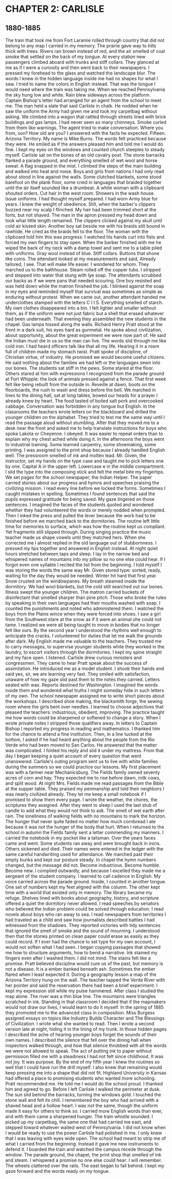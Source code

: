 # CHAPTER 2: CARLISLE

## 1880-1885

The train that took me from Fort Laramie rolled through country that did not belong to any map I carried in my memory. The prairie gave way to hills thick with trees. Rivers ran brown instead of red, and the air smelled of coal smoke that settled on the back of my tongue. At every station new passengers climbed aboard with trunks and stiff collars. They glanced at me as if I were a curiosity and then went back to their newspapers. I pressed my forehead to the glass and watched the landscape blur. The words I knew in the hidden language inside me had no shapes for what I saw. I tried to name the colors in English instead. That was the tongue I would need where the train was taking me.
When we reached Pennsylvania the sky hung low and white. Rain blew sideways across the platform. Captain Bishop's letter had arranged for an agent from the school to meet me. The man held a slate that said Carlisle in chalk. He nodded when he saw the uniform the Army had given me and took my carpetbag without asking. We climbed into a wagon that rattled through streets lined with brick buildings and gas lamps. I had never seen so many chimneys. Smoke curled from them like warnings. The agent tried to make conversation. Where you from, son? How old are you? I answered with the facts he expected. Fifteen. Arizona Territory. My name is Mike Burns. The words felt practiced because they were. He smiled as if the answers pleased him and told me I would do fine. I kept my eyes on the windows and counted church steeples to steady myself.
Carlisle sat on the bones of an old cavalry post. The stone barracks flanked a parade ground, and everything smelled of wet wool and horse sweat. A flag snapped in the mist. I climbed the steps of the main building and walked into heat and noise. Boys and girls from nations I had only read about stood in line against the walls. Some clutched blankets, some stood barefoot on the plank floor, some cried in languages that braided together until the air itself sounded like a drumbeat. A white woman with a clipboard shouted orders. Cut hair in the west room. Showers in the wash house. Issue uniforms. I had thought myself prepared. I had worn Army blue for years. I knew the weight of obedience. Still, when the barber's clippers buzzed near my scalp I flinched.
My hair had been trimmed short at the forts, but not shaved. The man in the apron pressed my head down and took what little length remained. The clippers clicked against my skull until cold air kissed skin. Another boy sat beside me with his braids still bound in rawhide. He cried as the braids fell to the floor. The woman with the clipboard told him this was progress. I watched his hands curl into fists and forced my own fingers to stay open. When the barber finished with me he wiped the back of my neck with a damp towel and sent me to a table piled with uniforms. Gray wool instead of blue. Stiff collars. Buttons that shone like coins. The attendant looked at my measurements and said, Already tailored, I see. That will make life easier. I wondered for whom.
They marched us to the bathhouse. Steam rolled off the copper tubs. I stripped and stepped into water that stung with lye soap. The attendants scrubbed our backs as if we were pans that needed scouring. One boy resisted and was held down while the matron finished the job. I blinked against the soap in my eyes and reminded myself that survival was sometimes as simple as enduring without protest. When we came out, another attendant handed me underclothes stamped with the letters C I I S. Everything smelled of starch. My own clothes disappeared into a bin. I felt lighter and smaller without them, as if the uniform were not just fabric but a shell that erased whatever had been underneath.
That evening they assembled the new students in the chapel. Gas lamps hissed along the walls. Richard Henry Pratt stood at the front in a dark suit, his eyes hard as gunmetal. He spoke about civilization, about opportunity, about the great experiment we were now part of. He said the Indian must die in us so the man can live. The words slid through me like cold iron. I had heard officers talk like that all my life. Hearing it in a room full of children made my stomach twist. Pratt spoke of discipline, of Christian virtue, of industry. He promised we would become useful citizens. He said nothing about the families we had left or the languages sewn into our bones. The students sat stiff in the pews. Some stared at the floor. Others stared at him with expressions I recognized from the parade ground at Fort Whipple: the look of animals pressed against a fence.
That first week felt like being rebuilt from the outside in. Reveille at dawn, boots on the floorboards, the rush to wash and dress before the bell. We marched in lines to the dining hall, sat at long tables, bowed our heads for a prayer I already knew by heart. The food tasted of boiled salt pork and overcooked cabbage. Conversation was forbidden in any tongue but English. In the classrooms the teachers wrote letters on the blackboard and drilled the younger children on the alphabet. They tried to test me the same way until I read the passage aloud without stumbling. After that they moved me to a desk near the front and asked me to help translate instructions for boys who spoke Lakota or Cheyenne. I obeyed. It was easier to repeat orders than to explain why my chest ached while doing it.
In the afternoons the boys went to industrial training. Some learned carpentry, some shoemaking, some printing. I was assigned to the print shop because I already handled English well. The pressroom smelled of ink and molten lead. Mr. Given, the instructor, set my hands on the type case and taught me to pick letters one by one. Capital A in the upper left. Lowercase e in the middle compartment. I slid the type into the composing stick and felt the metal bite my fingertips. We set pages for the school newspaper, the Indian Helper. The paper carried stories about our progress and hymns and speeches praising the civilizing mission. I read every line before we locked the forms. Sometimes I caught mistakes in spelling. Sometimes I found sentences that said the pupils expressed gratitude for being saved. My gaze lingered on those sentences. I imagined the faces of the students quoted and wondered whether they had volunteered the words or merely nodded when prompted. Then I inked the press and pulled the lever because the work had to be finished before we marched back to the dormitories.
The routine left little time for memories to surface, which was how the routine kept us compliant. Yet fragments still slipped through. During singing practice the music teacher made us shape vowels until they matched hers. When she corrected me I almost replied in the old language out of stubbornness. I pressed my lips together and answered in English instead. At night quiet hours stretched between taps and sleep. I lay in the narrow bed and whispered names of mountains into my pillow so no one else could hear. If I forgot even one syllable I recited the list from the beginning. I told myself I was storing the words the same way Mr. Given stored type: sorted, ready, waiting for the day they would be needed.
Winter hit hard that first year. Snow crusted on the windowpanes. My breath steamed inside the dormitory. We had wool blankets, but the cold still searched out our bones. Illness swept the younger children. The matron carried buckets of disinfectant that smelled sharper than pine pitch. Those who broke the rules by speaking in their own languages had their mouths washed with soap. I counted the punishments and noted who administered them. I watched the boys from the Plains wince when they were forced into shoes. I saw a girl from the Southwest stare at the snow as if it were an animal she could not tame. I realized we were all being taught to move in bodies that no longer felt like ours.
By the second year I understood the rhythms well enough to anticipate the cracks. I volunteered for duties that let me walk the grounds after dark. My English made me valuable to the teachers. They trusted me to carry messages, to supervise younger students while they worked in the laundry, to escort visitors through the dormitories. I kept my spine straight and my face open. I listened. Carlisle drew curious ministers and congressmen. They came to hear Pratt speak about the success of assimilation. He introduced me as a model student. I shook their hands and said yes, sir, we are learning very fast. They smiled with satisfaction, unaware of how my gaze slid past them to the notes they carried. Letters sealed with wax. Reports destined for Washington. I imagined the words inside them and wondered what truths I might someday hide in such letters of my own.
The school newspaper assigned me to write short pieces about the workshops. I described shoe making, the blacksmith forge, the sewing room where the girls bent over needles. I learned to choose adjectives that pleased the teachers: industrious, obedient, improving. The practice taught me how words could be sharpened or softened to change a story. When I wrote private notes I stripped those qualifiers away. In letters to Captain Bishop I reported my progress in reading and mathematics. I thanked him for the chance to attend a fine institution. Then, in a line tucked at the bottom, I asked if he had heard anything about the people from the Rio Verde who had been moved to San Carlos. He answered that the matter was complicated. I folded his reply and slid it under my mattress. From that day I began keeping a quiet account of every question that went unanswered.
Carlisle's outing program sent us to live with white families during the summers so we could practice our lessons. My first placement was with a farmer near Mechanicsburg. The Fields family owned seventy acres of corn and hay. They expected me to rise before dawn, milk cows, and split wood. At night Mrs. Fields made me read passages from the Bible at the supper table. They praised my penmanship and told their neighbors I was nearly civilized already. They let me keep a small notebook if I promised to show them every page. I wrote the weather, the chores, the scriptures they assigned. After they went to sleep I used the last stub of candle to add what they would not think to ask. The smell of wet earth after rain. The loneliness of walking fields with no mountains to mark the horizon. The hunger that never quite faded no matter how much cornbread I ate because it was not the hunger of the body that hurt. When I returned to the school in autumn the Fields family sent a letter commending my manners. I carried the notebook in my pocket like a talisman.
Over the years faces came and went. Some students ran away and were brought back in irons. Others sickened and died. Their names were entered in the ledger with the same careful handwriting used for attendance. We marched past their empty bunks and kept our posture steady. In chapel the hymn numbers changed, but the message did not. Become industrious. Become humble. Become new. I complied outwardly, and because I excelled they made me a sergeant of the student company. I learned to call cadence in English. My voice carried across the parade ground. Inside, I counted in another tongue. One set of numbers kept my feet aligned with the column. The other kept time with a world that existed only in memory.
The library became my refuge. Shelves lined with books about geography, history, and scripture offered a quiet the dormitory never allowed. I read speeches by senators who believed the Indian problem could be solved through education. I read novels about boys who ran away to sea. I read newspapers from territories I had traveled as a child and saw how journalists described battles I had witnessed from the shadows. They reported victories with tidy sentences that ignored the smell of smoke and the sound of mourning. I understood then that the stories printed on clean paper could erase as easily as they could record. If I ever had the chance to set type for my own account, I would not soften what I had seen. I began copying passages that showed me how to structure arguments, how to bend a narrative. Ink stained my fingers even after I washed them. I did not mind. The stains felt like a promise.
Pratt believed discipline would cure us of the past, but memory is not a disease. It is a ember banked beneath ash. Sometimes the ember flared when I least expected it. During a geography lesson a map of the Arizona Territory hung on the wall. The teacher tapped the Verde River with her pointer and said the reservation there had been a brief experiment. I kept my expression still while my pulse hammered. After class I studied the map alone. The river was a thin blue line. The mountains were triangles scratched in ink. Standing in that classroom I decided that if the mapmakers would not draw our lives, I would learn to do it myself.
In the spring of 1885 they promoted me to the advanced class in composition. Miss Burgess assigned essays on topics like Industry Builds Character and The Blessings of Civilization. I wrote what she wanted to read. Then I wrote a second version late at night, hiding it in the lining of my trunk. In those hidden pages I described the ache of hearing younger boys forget the sounds of their own names. I described the silence that fell over the dining hall when inspectors walked through, and how that silence throbbed with all the words we were not allowed to speak. The act of putting ink to paper without permission filled me with a steadiness I had not felt since childhood. It was not joy. It was purpose.
By the end of my fifth year I knew the routines so well that I could have run the drill myself. I also knew that remaining would keep pressing me into a shape that did not fit. Highland University in Kansas had offered a place to promising students who wanted more schooling. Pratt recommended me. He told me I would do the school proud. I thanked him and agreed to go. Before I left Carlisle I walked the perimeter at dusk. The sun slid behind the barracks, turning the windows gold. I touched the stone wall and felt its chill. I remembered the boy who had arrived with a shaved head and a hollow heart. I was not the same, though the uniform made it easy for others to think so. I carried more English words than ever, and with them came a sharpened hunger. The train whistle sounded. I picked up my carpetbag, the same one that had carried me east, and stepped toward whatever waited west of Pennsylvania.
I did not know when I would be ready to use the power Carlisle had polished in me. I only knew that I was leaving with eyes wide open. The school had meant to strip me of what I carried from the beginning. Instead it gave me new instruments to defend it. I boarded the train and watched the campus recede through the window. The parade ground, the chapel, the print shop that smelled of ink and steam. I whispered a promise no one else could hear: I will remember. The wheels clattered over the rails. The east began to fall behind. I kept my gaze forward and the words ready on my tongue.
